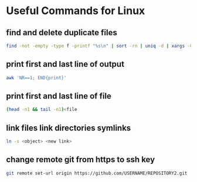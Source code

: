 # Useful Commands for Linux

## find and delete duplicate files
```bash
find -not -empty -type f -printf "%s\n" | sort -rn | uniq -d | xargs -0 md5sum | sort | uniq -w32 --all-repeated=separate | cut -f3-100 -d '' | tr '\n.' '\t.' | sed 's/\t\t/\n/g' | cut -f2-100 | tr '\t' '\n' | perl -i -pe 's/([ (){}-])/\\$1/g' | perl -i -pe 's/\"/\\'\"/g' | xargs -pr rm -v
```

## print first and last line of output
```bash
awk 'NR==1; END{print}'
```

## print first and last line of file
```bash
(head -n1 && tail -n1)<file
```

## link files link directories symlinks
```bash
ln -s <object> <new link>
```

## change remote git from https to ssh key
```bash
git remote set-url origin https://github.com/USERNAME/REPOSITORY2.git
```
